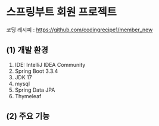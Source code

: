 # 스프링부트 회원 프로젝트
코딩 레시피 : https://github.com/codingrecipe1/member_new

## (1) 개발 환경
1. IDE: IntelliJ IDEA Community
2. Spring Boot 3.3.4
3. JDK 17
4. mysql
5. Spring Data JPA
6. Thymeleaf  


## (2) 주요 기능

